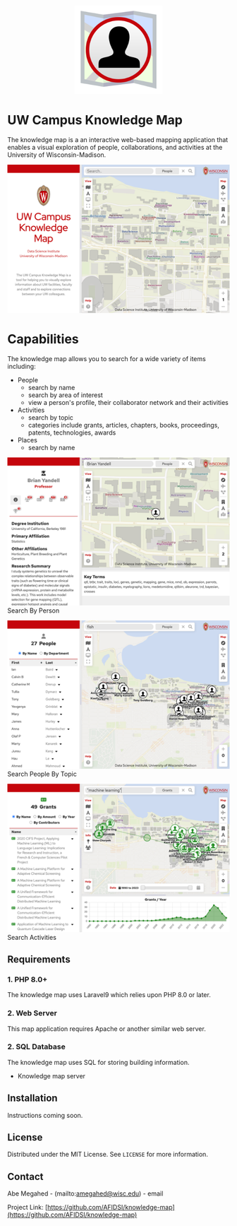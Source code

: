<p align="center">
  <div align="center">
    <img src="./images/icon.svg" alt="Logo" style="width:200px">
  </div>
</p>

# UW Campus Knowledge Map

The knowledge map is a an interactive web-based mapping application that enables a visual exploration of people, collaborations, and activities at the University of Wisconsin-Madison.

![Screen Shot](images/knowledge-map.png)

# Capabilities

The knowledge map allows you to search for a wide variety of items including:
- People
    - search by name
    - search by area of interest
    - view a person's profile, their collaborator network and their activities
- Activities
    - search by topic
    - categories include grants, articles, chapters, books, proceedings, patents, technologies, awards
- Places
    - search by name
    
![Screen Shot](images/search-by-person.png)
Search By Person

![Screen Shot](images/search-by-topic.png)
Search People By Topic

![Screen Shot](images/search-by-activity.png)
Search Activities

## Requirements

### 1. PHP 8.0+

The knowledge map uses Laravel9 which relies upon PHP 8.0 or later.

### 2. Web Server

This map application requires Apache or another similar web server.

### 2. SQL Database

The knowledge map uses SQL for storing building information.

- Knowledge map server

## Installation

Instructions coming soon.

<!-- LICENSE -->
## License

Distributed under the MIT License. See `LICENSE` for more information.

<!-- CONTACT -->
## Contact

Abe Megahed - (mailto:amegahed@wisc.edu) - email

Project Link: [https://github.com/AFIDSI/knowledge-map](https://github.com/AFIDSI/knowledge-map)
